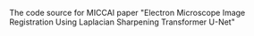 The code source for MICCAI paper "Electron Microscope Image Registration Using Laplacian Sharpening Transformer U-Net"
